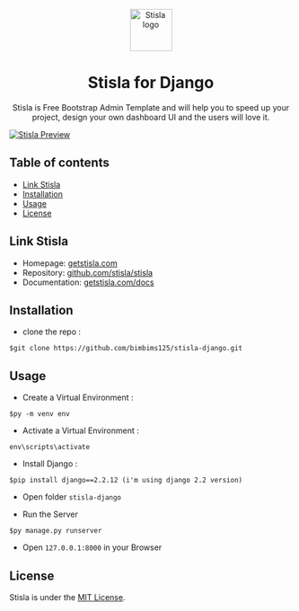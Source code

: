 <p align="center">
  <a href="https://getstisla.com">
    <img src="https://avatars2.githubusercontent.com/u/45754626?s=75&v=4" alt="Stisla logo" width="75" height="75">
  </a>
</p>

<h1 align="center">Stisla for Django</h1>

<p align="center">
  Stisla is Free Bootstrap Admin Template and will help you to speed up your project, design your own dashboard UI and the users will love it.
</p>

[![Stisla Preview](https://camo.githubusercontent.com/2135e0f6544a7286a3412cdc3df32d47fc91b045/68747470733a2f2f692e6962622e636f2f3674646d6358302f323031382d31312d31312d31352d33352d676574737469736c612d636f6d2e706e67)](https://getstisla.com)

## Table of contents

- [Link Stisla](#link-stisla)
- [Installation](#installation)
- [Usage](#usage)
- [License](#License)

## Link Stisla
- Homepage: [getstisla.com](https://getstisla.com)
- Repository: [github.com/stisla/stisla](https://github.com/stisla/stisla)
- Documentation: [getstisla.com/docs](https://getstisla.com/docs)

## Installation
- clone the repo :
```
$git clone https://github.com/bimbims125/stisla-django.git
```

## Usage
- Create a Virtual Environment :
```
$py -m venv env
```
- Activate a Virtual Environment :
 ```
 env\scripts\activate
 ```
- Install Django :
 ```
 $pip install django==2.2.12 (i'm using django 2.2 version)
 ```
- Open folder `stisla-django`

- Run the Server 
```
$py manage.py runserver
```
- Open `127.0.0.1:8000` in your Browser

## License

Stisla is under the [MIT License](LICENSE).
